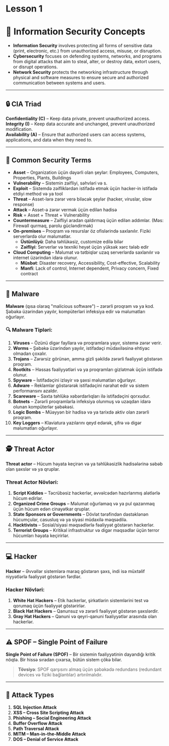 # Lesson 1
# 🔐 Information Security Concepts

- **Information Security** involves protecting all forms of sensitive data (print, electronic, etc.) from unauthorized access, misuse, or disruption.
- **Cybersecurity** focuses on defending systems, networks, and programs from digital attacks that aim to steal, alter, or destroy data, extort users, or disrupt operations.
- **Network Security** protects the networking infrastructure through physical and software measures to ensure secure and authorized communication between systems and users.

---

## 🔒 CIA Triad

**Confidentiality (C)** – Keep data private, prevent unauthorized access.  
**Integrity (I)** – Keep data accurate and unchanged, prevent unauthorized modification.  
**Availability (A)** – Ensure that authorized users can access systems, applications, and data when they need to.

---

## 🧠 Common Security Terms

- **Asset** – Organization üçün dəyərli olan şeylər: Employees, Computers, Properties, Plants, Buildings  
- **Vulnerability** – Sistemin zəifliyi, səhvləri və s.  
- **Exploit** – Sistemdə zəifliklərdən istifadə etmək üçün hacker-in istifadə etdiyi method və ya tool  
- **Threat** – Asset-lərə zərər verə biləcək şeylər (hacker, viruslar, slow response)  
- **Attack** – Asset-ə zərər vermək üçün edilən hadisə  
- **Risk** = Asset + Threat + Vulnerability  
- **Countermeasure** – Zəifliyi aradan qaldırmaq üçün edilən addımlar. (Məs: Firewall qurmaq, parolu gücləndirmək)  
- **On-premises** – Proqram və resurslar öz ofislərində saxlanılır. Fiziki serverlərdə olur məlumatlar.  
  - **Üstünlüyü**: Daha təhlükəsiz, customize edilə bilər  
  - **Zəifliyi**: Serverlər və texniki heyət üçün yüksək xərc tələb edir  
- **Cloud Computing** – Məlumat və tətbiqlər uzaq serverlərdə saxlanılır və internet üzərindən idarə olunur.  
  - **Müsbət**: Disaster recovery, Accessibility, Cost-effective, Scalability  
  - **Mənfi**: Lack of control, Internet dependent, Privacy concern, Fixed contract

---

## 🦠 Malware

**Malware** (qısa olaraq "malicious software") – zərərli proqram və ya kod. Şəbəkə üzərindən yayılır, kompüterləri infeksiya edir və məlumatları oğurlayır.

### 🔍 Malware Tipləri:

1. **Viruses** – Özünü digər fayllara və proqramlara yayır, sistemə zərər verir.  
2. **Worms** – Şəbəkə üzərindən yayılır, istifadəçi müdaxiləsinə ehtiyac olmadan çoxalır.  
3. **Trojans** – Zərərsiz görünən, amma gizli şəkildə zərərli fəaliyyət göstərən proqram.  
4. **Rootkits** – Həssas fəaliyyətləri və ya proqramları gizlətmək üçün istifadə olunur.  
5. **Spyware** – İstifadəçini izləyir və şəxsi məlumatları oğurlayır.  
6. **Adware** – Reklamlar göstərərək istifadəçini narahat edir və sistem performansını azaldır.  
7. **Scareware** – Saxta təhlükə xəbərdarlıqları ilə istifadəçini qorxudur.  
8. **Botnets** – Zərərli proqramlarla infeksiya olunmuş və uzaqdan idarə olunan kompüterlər şəbəkəsi.  
9. **Logic Bombs** – Müəyyən bir hadisə və ya tarixdə aktiv olan zərərli proqram.  
10. **Key Loggers** – Klaviatura yazılarını qeyd edərək, şifrə və digər məlumatları oğurlayır.

---

## 🕵️ Threat Actor

**Threat actor** – Hücum həyata keçirən və ya təhlükəsizlik hadisələrinə səbəb olan şəxslər və ya qruplar.

### Threat Actor Növləri:

1. **Script Kiddies** – Təcrübəsiz hackerlər, əvvəlcədən hazırlanmış alətlərlə hücum edirlər.  
2. **Organized Crime Groups** – Məlumat oğurlamaq və ya pul qazanmaq üçün hücum edən cinayətkar qruplar.  
3. **State Sponsors or Governments** – Dövlət tərəfindən dəstəklənən hücumçular, casusluq və ya siyasi müdaxilə məqsədilə.  
4. **Hacktivists** – Sosial/siyasi məqsədlərlə fəaliyyət göstərən hackerlər.  
5. **Terrorist Groups** – Kritikal infrastruktur və digər məqsədlər üçün terror hücumları həyata keçirirlər.

---

## 💻 Hacker

**Hacker** – Əvvəllər sistemlərə maraq göstərən şəxs, indi isə müxtəlif niyyətlərlə fəaliyyət göstərən fərdlər.

### Hacker Növləri:

1. **White Hat Hackers** – Etik hackerlər, şirkətlərin sistemlərini test və qorumaq üçün fəaliyyət göstərirlər.  
2. **Black Hat Hackers** – Qanunsuz və zərərli fəaliyyət göstərən şəxslərdir.  
3. **Gray Hat Hackers** – Qanuni və qeyri-qanuni fəaliyyətlər arasında olan hackerlər.

---

## ⚠️ SPOF – Single Point of Failure

**Single Point of Failure (SPOF)** – Bir sistemin fəaliyyətinin dayandığı kritik nöqtə. Bir hissə sıradan çıxarsa, bütün sistem çökə bilər.

> **Tövsiyə**: SPOF qarşısını almaq üçün şəbəkədə redundans (redundant devices və fiziki bağlantılar) artırılmalıdır.

---

## 🚨 Attack Types

1. **SQL Injection Attack**  
2. **XSS – Cross Site Scripting Attack**  
3. **Phishing – Social Engineering Attack**  
4. **Buffer Overflow Attack**  
5. **Path Traversal Attack**  
6. **MITM – Man-in-the-Middle Attack**  
7. **DOS – Denial of Service Attack**
